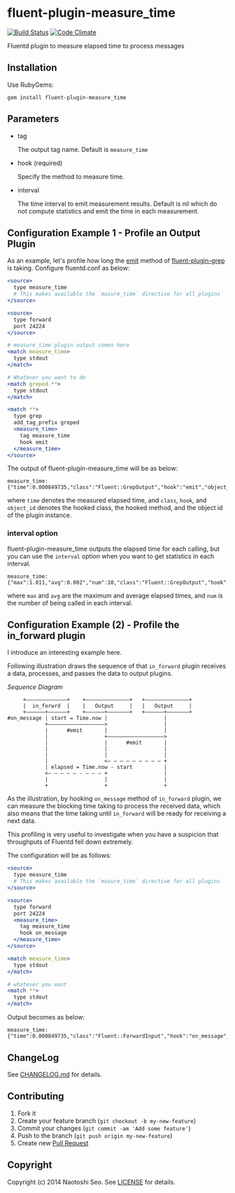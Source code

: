 # fluent-plugin-measure_time

[![Build Status](https://secure.travis-ci.org/sonots/fluent-plugin-measure_time.png?branch=master)](http://travis-ci.org/sonots/fluent-plugin-measure_time)
[![Code Climate](https://codeclimate.com/github/sonots/fluent-plugin-measure_time.png)](https://codeclimate.com/github/sonots/fluent-plugin-measure_time)

Fluentd plugin to measure elapsed time to process messages


## Installation

Use RubyGems:

    gem install fluent-plugin-measure_time

## Parameters

* tag

    The output tag name. Default is `measure_time`

* hook (required)

    Specify the method to measure time.

* interval

    The time interval to emit measurement results. Default is nil which do not compute statistics and emit the time in each measurement.

## Configuration Example 1 - Profile an Output Plugin

As an example, let's profile how long the [emit](https://github.com/sonots/fluent-plugin-grep/blob/master/lib/fluent/plugin/out_grep.rb#L56) method of [fluent-plugin-grep](https://github.com/sonots/fluent-plugin-grep) is taking.
Configure fluentd.conf as below:

```apache
<source>
  type measure_time
  # This makes available the `masure_time` directive for all plugins
</source>

<source>
  type forward
  port 24224
</source>

# measure_time plugin output comes here
<match measure_time>
  type stdout
</match>

# Whatever you want to do
<match greped.**>
  type stdout
</match>

<match **>
  type grep
  add_tag_prefix greped
  <measure_time>
    tag measure_time
    hook emit
  </measure_time>
</source>
```

The output of fluent-plugin-measure_time will be as below:

```
measure_time: {"time":0.000849735,"class":"Fluent::GrepOutput","hook":"emit","object_id":83935080}
```

where `time` denotes the measured elapsed time, and `class`, `hook`, and `object_id` denotes the hooked class, the hooked method, and the object id of the plugin instance.

### interval option

fluent-plugin-measure_time outputs the elapsed time for each calling, but you can use the `interval` option when you want to get statistics in each interval.

```
measure_time: {"max":1.011,"avg":0.002","num":10,"class":"Fluent::GrepOutput","hook":"emit","object_id":83935080}
```

where `max` and `avg` are the maximum and average elapsed times, and `num` is the number of being called in each interval.

## Configuration Example (2) - Profile the in_forward plugin

I introduce an interesting example here.

Following illustration draws the sequence of that `in_forward` plugin receives a data, processes, and passes the data to output plugins.

*Sequence Diagram*

```
     +–––––––––––––+    +––––––––––––––+   +––––––––––––––+
     |  in_forwrd  |    |   Output     |   |   Output     |
     +––––––+––––––+    +––––––+–––––––+   +––––––+–––––––+
#on_message | start = Time.now |                  |
            +––––––––––––––––––>                  |
            |      #emit       |                  |
            |                  +––––––––––––––––––>
            |                  |      #emit       |
            |                  |                  |
            |                  |                  |
            |                  <– – – – – – – – – +
            | elapsed = Time.now - start          |
            <– – – – – - – – – +                  |
            |                  |                  |
            +                  +                  +
```

As the illustration, by hooking `on_message` method of `in_forward` plugin,
we can measure the blocking time taking to process the received data,
which also means that the time taking until `in_forward` will be ready for receiving a next data.

This profiling is very useful to investigate when you have a suspicion that throughputs of Fluentd fell down extremely.

The configuration will be as follows:

```apache
<source>
  type measure_time
  # This makes available the `masure_time` directive for all plugins
</source>

<source>
  type forward
  port 24224
  <measure_time>
    tag measure_time
    hook on_message
  </measure_time>
</source>

<match measure_time>
  type stdout
</match>

# whatever you want
<match **>
  type stdout
</match>
```

Output becomes as below:

```
measure_time: {"time":0.000849735,"class":"Fluent::ForwardInput","hook":"on_message","object_id":83935080}
```

## ChangeLog

See [CHANGELOG.md](CHANGELOG.md) for details.

## Contributing

1. Fork it
2. Create your feature branch (`git checkout -b my-new-feature`)
3. Commit your changes (`git commit -am 'Add some feature'`)
4. Push to the branch (`git push origin my-new-feature`)
5. Create new [Pull Request](../../pull/new/master)

## Copyright

Copyright (c) 2014 Naotoshi Seo. See [LICENSE](LICENSE) for details.
